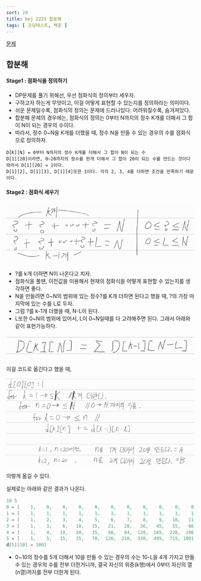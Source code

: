 ```yaml
---
sort: 29
title: boj 2225 합분해
tags: [ 코딩테스트, 백준 ]
---
```


[문제](https://www.acmicpc.net/problem/2225)

## 합분해

#### Stage1 : 점화식을 정의하기

* DP문제를 풀기 위해선, 우선 점화식의 정의부터 세우자.
* 구하고자 하는게 무엇이고, 이걸 어떻게 표현할 수 있는지를 정의하라는 의미이다.
* 쉬운 문제일수록, 점화식의 정의는 문제에 드러나있다. 어려워질수록, 숨겨져있다.
* 합분해 문제의 경우에는, 점화식의 정의는 0부터 N까지의 정수 K개를 더해서 그 합이 N이 되는 경우의 수이다.
* 따라서, 정수 0~N을 K개를 더했을 때, 정수 N을 만들 수 있는 경우의 수를 점화식으로 정의하자.

```
D[K][N] = 0부터 N까지의 정수 K개를 더해서 그 합이 N이 되는 수
D[1][20]이라면, 0~20까지의 정수를 한개 더해서 그 합이 20이 되는 수를 만드는 것이다
따라서 D[1][20] = 1이다.
D[1][2], D[1][3], D[1][4]또한 1이다. 각각 2, 3, 4를 더하면 조건을 만족하기 때문이다.
```

#### Stage2 : 점화식 세우기

![image-20210206142022916](image-20210206142022916.png) 

* ?를 k개 더하면 N이 나온다고 치자.
* 점화식을 풀땐, 이전값을 이용해서 현재의 점화식을 어떻게 표현할 수 있는지를 생각하면 좋다.
* N을 만들려면 0~N의 범위에 있는 정수?를 K개 더하면 된다고 했을 때, ?의 가장 마지막에 있는 수를 L로 두자.
* 그럼 ?를 k-1개 더했을 때, N-L이 된다.
* L또한 0~N의 범위에 있어서, L이 0~N일때를 다 고려해주면 된다. 그래서 아래와 같이 표현가능하다.

![image-20210206142312156](image-20210206142312156.png) 

이걸 코드로 옮긴다고 했을 때,

![image-20210206142748596](image-20210206142748596.png) 

이렇게 옮길 수 있다. 

실제로는 아래와 같은 결과가 나온다.

```java
10 5
0 = [    1,    0,    0,    0,    0,    0,    0,    0,    0,    0,    0 ]
1 = [    1,    1,    1,    1,    1,    1,    1,    1,    1,    1,    1 ]
2 = [    1,    2,    3,    4,    5,    6,    7,    8,    9,   10,   11 ]
3 = [    1,    3,    6,   10,   15,   21,   28,   36,   45,   55,   66 ]
4 = [    1,    4,   10,   20,   35,   56,   84,  120,  165,  220,  286 ]
5 = [    1,    5,   15,   35,   70,  126,  210,  330,  495,  715, 1001 ]
d[5][10] = 1001
```

* 0~10의 정수를 5개 더해서 10을 만들 수 있는 경우의 수는 10-L을 4개 가지고 만들 수 있는 경우의 수를 전부 더한거니까, 결국 자신의 위층(k행)에서 0부터 자신의 열(n열)까지를 전부 더한게 된다.















